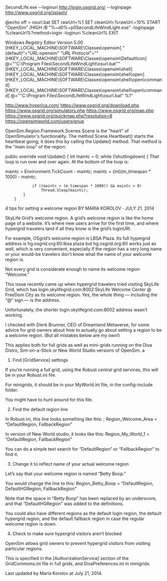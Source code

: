 ﻿SecondLife.exe --loginuri http://login.osgrid.org/ --loginpage http://www.osgrid.org/splash/

@echo off > osurl.bat
SET rawUrl=%1
SET cleanUrl=%rawUrl:~10%
START "OpenSim" /HIGH /B "%~d0%~p0SecondLifeWindLight.exe" -loginpage %cleanUrl%?method=login -loginuri %cleanUrl%
EXIT


Windows Registry Editor Version 5.00
[HKEY_LOCAL_MACHINE\SOFTWARE\Classes\opensim]
"(default)"="URL:opensim"
"URL Protocol"=""
[HKEY_LOCAL_MACHINE\SOFTWARE\Classes\opensim\DefaultIcon]
@="\"C:\\Program Files\\SecondLifeWindLight\\osurl.bat\""
[HKEY_LOCAL_MACHINE\SOFTWARE\Classes\opensim\shell]
[HKEY_LOCAL_MACHINE\SOFTWARE\Classes\opensim\shell\open]
[HKEY_LOCAL_MACHINE\SOFTWARE\Classes\opensim\shell\open\command]
[HKEY_LOCAL_MACHINE\SOFTWARE\Classes\opensim\shell\open\command]
@="\"C:\\Program Files\\SecondLifeWindLight\\osurl.bat\" %1"


http://www.hyperica.com/
https://www.osgrid.org/download.php
https://www.osgrid.org/simulators.php
https://www.osgrid.org/map.php
https://www.osgrid.org/quickmap.php?resolution=8
https://opensimworld.com/usersignup

OpenSim.Region.Framework.Scenes.Scene is the "heart" of OpenSimulator's functionality. The method Scene.Heartbeat() starts the heartbeat going; it does this by calling the Update() method. That method is the "main loop" of the region:

public override void Update()
        {
            int maintc = 0;
            while (!shuttingdown)
            {
That loop is run over and over again. At the bottom of the loop is:

maintc = Environment.TickCount - maintc;
                maintc = (int)(m_timespan * 1000) - maintc;
 
                if ((maintc < (m_timespan * 1000)) && maintc > 0)
                    Thread.Sleep(maintc);
            }
        }


4 tips for setting a welcome region   BY MARIA KOROLOV · JULY 21, 2014

SkyLife Grid’s welcome region.
A grid’s welcome region is like the home page of a website. It’s where new users arrive for the first time, and where hypergrid travelers land if all they know is the grid’s loginURI.

For example, OSgrid’s welcome region is LBSA Plaza. Its full hypergrid address is hg.osgrid.org:80:lbsa plaza  but hg.osgrid.org:80 works just as well, which is very convenient, especially if the region has a very long name or your would-be travelers don’t know what the name of your welcome region is.

Not every grid is considerate enough to name its welcome region “Welcome.”

This issue recently came up when hypergrid travelers tried visiting SkyLife Grid, which has login.skylifegrid.com:8002:SkyLife Welcome Center @ FreeDom City as its welcome region. Yes, the whole thing — including the “@” sign — is the address.

Unfortunately, the shorter login.skylifegrid.com:8002 address wasn’t working.

I checked with Dierk Brunner, CEO of Dreamland Metaverse, for some advice for grid owners about how to actually go about setting a region to be a welcome region. (But all mistakes below are my own!)

This applies both for full grids as well as mini-grids running on the Diva Distro, Sim-on-a-Stick or New World Studio versions of OpenSim.
a

1. Find [GridService] settings

If you’re running a full grid, using the Robust central grid services, this will be in your Robust.ini file.

For minigrids, it should be in your MyWorld.ini file, in the config-include folder.

You might have to hunt around for this file.

2. Find the default region line

In Robust.ini, this line looks something like this: ; Region_Welcome_Area = “DefaultRegion, FallbackRegion”

In version of New World studio, it looks like this: Region_My_World_1 = “DefaultRegion, FallbackRegion”

You can do a simple text search for “DefaultRegion” or “FallbackRegion” to find it.

3. Change it to reflect name of your actual welcome region

Let’s say that your welcome region is named “Betty Boop.”

You would change the line to this: Region_Betty_Boop =  “DefaultRegion, DefaultHGRegion, FallbackRegion”

Note that the space in “Betty Boop” has been replaced by an underscore, and that “DefaultHGRegion” was added to the definitions.

You could also have different regions as the default login region, the default hypergrid region, and the default fallback region in case the regular welcome region is down.

4. Check to make sure hypergrid visitors aren’t blocked

OpenSim allows grid owners to prevent hypergrid visitors from visiting particular regions.

This is specified in the [AuthorizationService] section of the GridCommons.ini file in full grids, and DivaPreferences.ini in minigrids.

Last updated by Maria Korolov at July 21, 2014.

